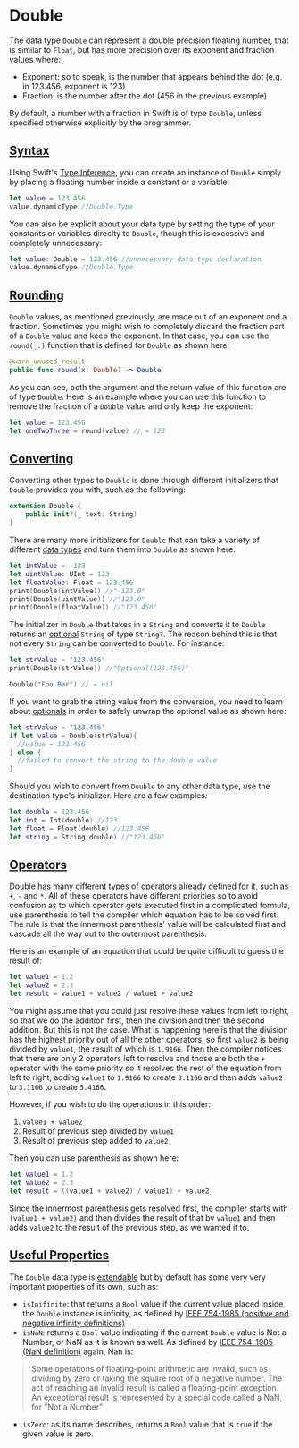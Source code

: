# Double

The data type `Double` can represent a double precision floating number, that is similar to `Float`, but has more precision over its exponent and fraction values where:

* Exponent: so to speak, is the number that appears behind the dot (e.g. in 123.456, exponent is 123)
* Fraction: is the number after the dot (456 in the previous example)

By default, a number with a fraction in Swift is of type `Double`, unless specified otherwise explicitly by the programmer.

## [Syntax](#syntax)

Using Swift's [Type Inference](data_types.md#type-inference), you can create an instance of `Double` simply by placing a floating number inside a constant or a variable:

```swift
let value = 123.456
value.dynamicType //Double.Type
```

You can also be explicit about your data type by setting the type of your constants or variables direclty to `Double`, though this is excessive and completely unnecessary:

```swift
let value: Double = 123.456 //unnecessary data type declaration
value.dynamicType //Double.Type
```

## [Rounding](#rounding)

`Double` values, as mentioned previously, are made out of an exponent and a fraction. Sometimes you might wish to completely discard the fraction part of a `Double` value and keep the exponent. In that case, you can use the `round(_:)` function that is defined for `Double` as shown here:

```swift
@warn_unused_result
public func round(x: Double) -> Double
```

As you can see, both the argument and the return value of this function are of type `Double`. Here is an example where you can use this function to remove the fraction of a `Double` value and only keep the exponent:

```swift
let value = 123.456
let oneTwoThree = round(value) // = 123
```

## [Converting](#converting)

Converting other types to `Double` is done through different initializers that `Double` provides you with, such as the following:

```swift
extension Double {
    public init?(_ text: String)
}
```

There are many more initializers for `Double` that can take a variety of different [data types](data_types.md) and turn them into `Double` as shown here:

```swift
let intValue = -123
let uintValue: UInt = 123
let floatValue: Float = 123.456
print(Double(intValue)) //"-123.0"
print(Double(uintValue)) //"123.0"
print(Double(floatValue)) //"123.456"
```

The initializer in `Double` that takes in a `String` and converts it to `Double` returns an [optional](optionals.md) `String` of type `String?`. The reason behind this is that not every `String` can be converted to `Double`. For instance:

```swift
let strValue = "123.456"
print(Double(strValue)) //"Optional(123.456)"

Double("Foo Bar") // = nil
```

If you want to grab the string value from the conversion, you need to learn about [optionals](optionals.md) in order to safely unwrap the optional value as shown here:

```swift
let strValue = "123.456"
if let value = Double(strValue){
  //value = 123.456
} else {
  //failed to convert the string to the double value
}
```

Should you wish to convert from `Double` to any other data type, use the destination type's initializer. Here are a few examples:

```swift
let double = 123.456
let int = Int(double) //123
let float = Float(double) //123.456
let string = String(double) //"123.456"
```

## [Operators](#operators)

Double has many different types of [operators](operators.md) already defined for it, such as `+`, `-` and `*`. All of these operators have different priorities so to avoid confusion as to which operator gets executed first in a complicated formula, use parenthesis to tell the compiler which equation has to be solved first. The rule is that the innermost parenthesis' value will be calculated first and cascade all the way out to the outermost parenthesis.

Here is an example of an equation that could be quite difficult to guess the result of:

```swift
let value1 = 1.2
let value2 = 2.3
let result = value1 + value2 / value1 + value2
```

You might assume that you could just resolve these values from left to right, so that we do the addition first, then the division and then the second addition. But this is not the case. What is happening here is that the division has the highest priority out of all the other operators, so first `value2` is being divided by `value1`, the result of which is `1.9166`. Then the compiler notices that there are only 2 operators left to resolve and those are both the `+` operator with the same priority so it resolves the rest of the equation from left to right, adding `value1` to `1.9166` to create `3.1166` and then adds `value2` to `3.1166` to create `5.4166`.

However, if you wish to do the operations in this order:

1. `value1 + value2`
2. Result of previous step divided by `value1`
3. Result of previous step added to `value2`

Then you can use parenthesis as shown here:

```swift
let value1 = 1.2
let value2 = 2.3
let result = ((value1 + value2) / value1) + value2
```

Since the innermost parenthesis gets resolved first, the compiler starts with `(value1 + value2)` and then divides the result of that by `value1` and then adds `value2` to the result of the previous step, as we wanted it to.

## [Useful Properties](#useful-properties)

The `Double` data type is [extendable](extensions.md) but by default has some very very important properties of its own, such as:

* `isInifinite`: that returns a `Bool` value if the current value placed inside the `Double` instance is infinity, as defined by [IEEE 754-1985 (positive and negative infinity definitions)](https://en.wikipedia.org/wiki/IEEE_754-1985#Positive_and_negative_infinity)
* `isNaN`: returns a `Bool` value indicating if the current `Double` value is Not a Number, or NaN as it is known as well. As defined by [IEEE 754-1985 (NaN definition)](https://en.wikipedia.org/wiki/IEEE_754-1985#NaN) again, Nan is:

> Some operations of floating-point arithmetic are invalid, such as dividing by zero or taking the square root of a negative number. The act of reaching an invalid result is called a floating-point exception. An exceptional result is represented by a special code called a NaN, for "Not a Number"

* `isZero`: as its name describes, returns a `Bool` value that is `true` if the given value is zero.
